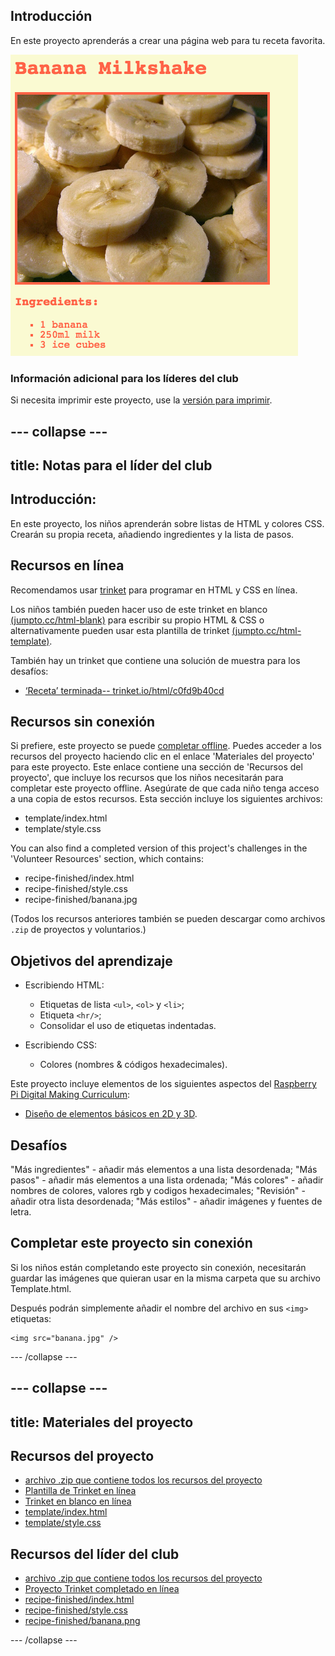 ## Introducción

En este proyecto aprenderás a crear una página web para tu receta favorita.

![captura de pantalla](images/recipe-final.png)

### Información adicional para los líderes del club

Si necesita imprimir este proyecto, use la [versión para imprimir](https://projects.raspberrypi.org/en/projects/recipe/print).

## \--- collapse \---

## title: Notas para el líder del club

## Introducción:

En este proyecto, los niños aprenderán sobre listas de HTML y colores CSS. Crearán su propia receta, añadiendo ingredientes y la lista de pasos.

## Recursos en línea

Recomendamos usar [trinket](https://trinket.io/) para programar en HTML y CSS en línea.

Los niños también pueden hacer uso de este trinket en blanco [(jumpto.cc/html-blank)](http://jumpto.cc/html-blank) para escribir su propio HTML & CSS o alternativamente pueden usar esta plantilla de trinket [(jumpto.cc/html-template)](http://jumpto.cc/html-template).

También hay un trinket que contiene una solución de muestra para los desafíos:

+ [‘Receta’ terminada-- trinket.io/html/c0fd9b40cd](https://trinket.io/html/c0fd9b40cd)

## Recursos sin conexión

Si prefiere, este proyecto se puede [completar offline](https://www.codeclubprojects.org/en-GB/resources/webdev-working-offline/). Puedes acceder a los recursos del proyecto haciendo clic en el enlace 'Materiales del proyecto' para este proyecto. Este enlace contiene una sección de 'Recursos del proyecto', que incluye los recursos que los niños necesitarán para completar este proyecto offline. Asegúrate de que cada niño tenga acceso a una copia de estos recursos. Esta sección incluye los siguientes archivos:

+ template/index.html
+ template/style.css

You can also find a completed version of this project's challenges in the 'Volunteer Resources' section, which contains:

+ recipe-finished/index.html
+ recipe-finished/style.css
+ recipe-finished/banana.jpg

(Todos los recursos anteriores también se pueden descargar como archivos `.zip` de proyectos y voluntarios.)

## Objetivos del aprendizaje

+ Escribiendo HTML:
    
    + Etiquetas de lista `<ul>`, `<ol>` y `<li>`;
    + Etiqueta `<hr/>`;
    + Consolidar el uso de etiquetas indentadas.

+ Escribiendo CSS:
    
    + Colores (nombres & códigos hexadecimales).

Este proyecto incluye elementos de los siguientes aspectos del [Raspberry Pi Digital Making Curriculum](http://rpf.io/curriculum):

+ [Diseño de elementos básicos en 2D y 3D](https://www.raspberrypi.org/curriculum/design/creator).

## Desafíos

"Más ingredientes" - añadir más elementos a una lista desordenada; "Más pasos" - añadir más elementos a una lista ordenada; "Más colores" - añadir nombres de colores, valores rgb y codigos hexadecimales; "Revisión" - añadir otra lista desordenada; "Más estilos" - añadir imágenes y fuentes de letra.

## Completar este proyecto sin conexión

Si los niños están completando este proyecto sin conexión, necesitarán guardar las imágenes que quieran usar en la misma carpeta que su archivo Template.html.

Después podrán simplemente añadir el nombre del archivo en sus `<img>` etiquetas:

    <img src="banana.jpg" />
    

\--- /collapse \---

## \--- collapse \---

## title: Materiales del proyecto

## Recursos del proyecto

+ [archivo .zip que contiene todos los recursos del proyecto](resources/recipe-project-resources.zip)
+ [Plantilla de Trinket en línea](http://jumpto.cc/trinket-template)
+ [Trinket en blanco en línea](http://jumpto.cc/trinket-blank)
+ [template/index.html](resources/template-index.html)
+ [template/style.css](resources/template-style.css)

## Recursos del líder del club

+ [archivo .zip que contiene todos los recursos del proyecto](resources/recipe-volunteer-resources.zip)
+ [Proyecto Trinket completado en línea](https://trinket.io/html/c0fd9b40cd)
+ [recipe-finished/index.html](resources/recipe-finished-index.html)
+ [recipe-finished/style.css](resources/recipe-finished-style.css)
+ [recipe-finished/banana.png](resources/recipe-finished-banana.png)

\--- /collapse \---